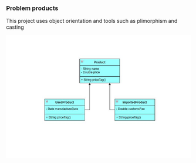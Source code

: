 ### Problem products

This project uses object orientation and tools such as plimorphism and casting

![alt text](src/main/java/org/marvin/img/uml-product.JPG)